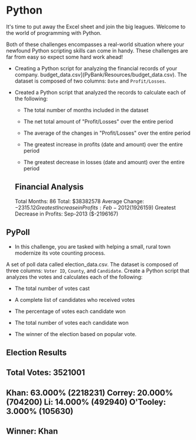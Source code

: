 # Python 

It's time to put away the Excel sheet and join the big leagues. Welcome to the world of programming with Python.

Both of these challenges encompasses a real-world situation where your newfound Python scripting skills can come in handy. These challenges are far from easy so expect some hard work ahead!

* Creating a Python script for analyzing the financial records of your company. budget_data.csv](PyBank/Resources/budget_data.csv). The dataset is composed of two columns: `Date` and `Profit/Losses`.

* Created a Python script that analyzed the records to calculate each of the following:

  * The total number of months included in the dataset

  * The net total amount of "Profit/Losses" over the entire period

  * The average of the changes in "Profit/Losses" over the entire period

  * The greatest increase in profits (date and amount) over the entire period

  * The greatest decrease in losses (date and amount) over the entire period

  Financial Analysis
  ----------------------------
  Total Months: 86
  Total: $38382578
  Average  Change: $-2315.12
  Greatest Increase in Profits: Feb-2012 ($1926159)
  Greatest Decrease in Profits: Sep-2013 ($-2196167)

## PyPoll

* In this challenge, you are tasked with helping a small, rural town modernize its vote counting process.

A set of poll data called election_data.csv. The dataset is composed of three columns: `Voter ID`, `County`, and `Candidate`.  Create a Python script that analyzes the votes and calculates each of the following:

  * The total number of votes cast

  * A complete list of candidates who received votes

  * The percentage of votes each candidate won

  * The total number of votes each candidate won

  * The winner of the election based on popular vote.


  Election Results
  -------------------------
  Total Votes: 3521001
  -------------------------
  Khan: 63.000% (2218231)
  Correy: 20.000% (704200)
  Li: 14.000% (492940)
  O'Tooley: 3.000% (105630)
  -------------------------
  Winner: Khan
  -------------------------
